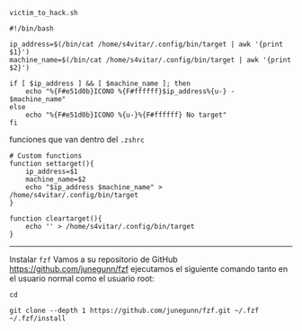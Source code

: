 `victim_to_hack.sh`

```
#!/bin/bash

ip_address=$(/bin/cat /home/s4vitar/.config/bin/target | awk '{print $1}')
machine_name=$(/bin/cat /home/s4vitar/.config/bin/target | awk '{print $2}')

if [ $ip_address ] && [ $machine_name ]; then
    echo "%{F#e51d0b}ICONO %{F#ffffff}$ip_address%{u-} - $machine_name"
else
    echo "%{F#e51d0b}ICONO %{u-}%{F#ffffff} No target"
fi
```

funciones que van dentro del `.zshrc`

```
# Custom functions
function settarget(){
    ip_address=$1
    machine_name=$2
    echo "$ip_address $machine_name" > /home/s4vitar/.config/bin/target
}

function cleartarget(){
    echo '' > /home/s4vitar/.config/bin/target
}
```

---

Instalar `fzf`
Vamos a su repositorio de GitHub https://github.com/junegunn/fzf
ejecutamos el siguiente comando  tanto en el usuario normal como el usuario root:
```
cd

git clone --depth 1 https://github.com/junegunn/fzf.git ~/.fzf
~/.fzf/install
```
